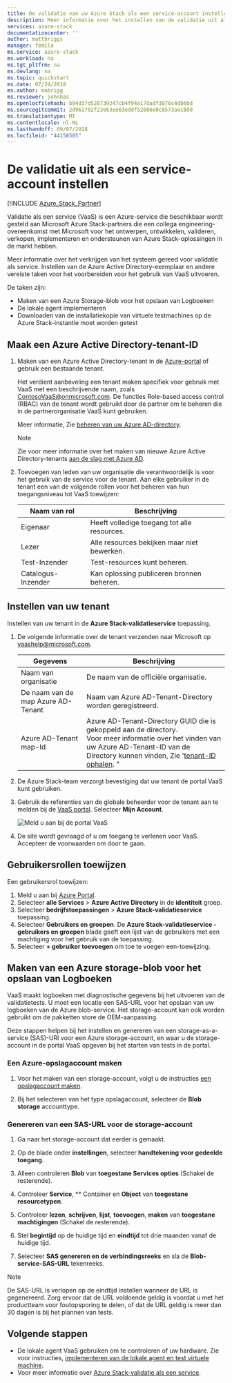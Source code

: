 ```yaml
---
title: De validatie van uw Azure Stack als een service-account instellen | Microsoft Docs
description: Meer informatie over het instellen van de validatie uit als een service-account.
services: azure-stack
documentationcenter: ''
author: mattbriggs
manager: femila
ms.service: azure-stack
ms.workload: na
ms.tgt_pltfrm: na
ms.devlang: na
ms.topic: quickstart
ms.date: 07/24/2018
ms.author: mabrigg
ms.reviewer: johnhas
ms.openlocfilehash: b94d37d528739247cb4f94a17dadf3876c4db6bd
ms.sourcegitcommit: 2d961702f23e63ee63eddf52086e0c8573aec8dd
ms.translationtype: MT
ms.contentlocale: nl-NL
ms.lasthandoff: 09/07/2018
ms.locfileid: "44158505"
---
```

# <a name="set-up-your-validation-as-a-service-account"></a>De validatie uit als een service-account instellen

[!INCLUDE [Azure_Stack_Partner](./includes/azure-stack-partner-appliesto.md)]

Validatie als een service (VaaS) is een Azure-service die beschikbaar wordt gesteld aan Microsoft Azure Stack-partners die een collega engineering-overeenkomst met Microsoft voor het ontwerpen, ontwikkelen, valideren, verkopen, implementeren en ondersteunen van Azure Stack-oplossingen in de markt hebben.

Meer informatie over het verkrijgen van het systeem gereed voor validatie als service. Instellen van de Azure Active Directory-exemplaar en andere vereiste taken voor het voorbereiden voor het gebruik van VaaS uitvoeren. 

De taken zijn:

- Maken van een Azure Storage-blob voor het opslaan van Logboeken
- De lokale agent implementeren
- Downloaden van de installatiekopie van virtuele testmachines op de Azure Stack-instantie moet worden getest

## <a name="create-an-azure-active-directory-tenant-id"></a>Maak een Azure Active Directory-tenant-ID

1. Maken van een Azure Active Directory-tenant in de [Azure-portal](https://portal.azure.com) of gebruik een bestaande tenant.

    Het verdient aanbeveling een tenant maken specifiek voor gebruik met VaaS met een beschrijvende naam, zoals ContosoVaaS@onmicrosoft.com. De functies Role-based access control (RBAC) van de tenant wordt gebruikt door de partner om te beheren die in de partnerorganisatie VaaS kunt gebruiken.  
    
    Meer informatie, Zie [beheren van uw Azure AD-directory](https://docs.microsoft.com/azure/active-directory/active-directory-administer).

    > [!Note]  
    > Zie voor meer informatie over het maken van nieuwe Azure Active Directory-tenants [aan de slag met Azure AD](https://docs.microsoft.com/azure/active-directory/get-started-azure-ad).

2. Toevoegen van leden van uw organisatie die verantwoordelijk is voor het gebruik van de service voor de tenant. Aan elke gebruiker in de tenant een van de volgende rollen voor het beheren van hun toegangsniveau tot VaaS toewijzen:

    | Naam van rol | Beschrijving |
    |---------------------|------------------------------------------|
    | Eigenaar | Heeft volledige toegang tot alle resources. |
    | Lezer | Alle resources bekijken maar niet bewerken. |
    | Test-Inzender | Test-resources kunt beheren. |
    | Catalogus-Inzender | Kan oplossing publiceren bronnen beheren. |

## <a name="set-up-your-tenant"></a>Instellen van uw tenant

Instellen van uw tenant in de **Azure Stack-validatieservice** toepassing. 

1. De volgende informatie over de tenant verzenden naar Microsoft op vaashelp@microsoft.com.

    | Gegevens | Beschrijving |
    |--------------------------------|---------------------------------------------------------------------------------------------|
    | Naam van organisatie | De naam van de officiële organisatie. |
    | De naam van de map Azure AD-Tenant | Naam van Azure AD-Tenant-Directory worden geregistreerd. |
    | Azure AD-Tenant map-Id | Azure AD-Tenant-Directory GUID die is gekoppeld aan de directory.<br> Voor meer informatie over het vinden van uw Azure AD-Tenant-ID van de Directory kunnen vinden, Zie '[tenant-ID ophalen](https://docs.microsoft.com/azure/azure-resource-manager/resource-group-create-service-principal-portal#get-tenant-id). " |

    

2. De Azure Stack-team verzorgt bevestiging dat uw tenant de portal VaaS kunt gebruiken.

3. Gebruik de referenties van de globale beheerder voor de tenant aan te melden bij de [VaaS portal](https://azurestackvalidation.com/
). Selecteer **Mijn Account**.

    ![Meld u aan bij de portal VaaS](media/vaas_portalsignin.png)

3. De site wordt gevraagd of u om toegang te verlenen voor VaaS. Accepteer de voorwaarden om door te gaan.

## <a name="assign-user-roles"></a>Gebruikersrollen toewijzen

Een gebruikersrol toewijzen:

1. Meld u aan bij [Azure Portal](https://portal.azure.com).
2. Selecteer **alle Services** > **Azure Active Directory** in de **identiteit** groep.
3. Selecteer **bedrijfstoepassingen** > **Azure Stack-validatieservice** toepassing.
4. Selecteer **Gebruikers en groepen**. De **Azure Stack-validatieservice - gebruikers en groepen** blade geeft een lijst van de gebruikers met een machtiging voor het gebruik van de toepassing.
5. Selecteer **+ gebruiker toevoegen** om toe te voegen een-toewijzing.

## <a name="create-an-azure-storage-blob-to-store-logs"></a>Maken van een Azure storage-blob voor het opslaan van Logboeken

VaaS maakt logboeken met diagnostische gegevens bij het uitvoeren van de validatietests. U moet een locatie een SAS-URL voor het opslaan van uw logboeken van de Azure blob-service. Het storage-account kan ook worden gebruikt om de pakketten store de OEM-aanpassing.

Deze stappen helpen bij het instellen en genereren van een storage-as-a-service (SAS)-URI voor een Azure storage-account, en waar u de storage-account in de portal VaaS opgeven bij het starten van tests in de portal.

### <a name="create-an-azure-storage-account"></a>Een Azure-opslagaccount maken

1. Voor het maken van een storage-account, volgt u de instructies [een opslagaccount maken](../../storage/common/storage-quickstart-create-account.md).

2. Bij het selecteren van het type opslagaccount, selecteer de **Blob storage** accounttype.

### <a name="generate-a-sas-url-for-the-storage-account"></a>Genereren van een SAS-URL voor de storage-account

1. Ga naar het storage-account dat eerder is gemaakt.

2. Op de blade onder **instellingen**, selecteer **handtekening voor gedeelde toegang**.

3. Alleen controleren **Blob** van **toegestane Services opties** (Schakel de resterende).

4. Controleer **Service**, ** Container en **Object** van **toegestane resourcetypen**.

5. Controleer **lezen**, **schrijven**, **lijst**, **toevoegen**, **maken** van **toegestane machtigingen**  (Schakel de resterende).

6. Stel **begintijd** op de huidige tijd en **eindtijd** tot drie maanden vanaf de huidige tijd.

7. Selecteer **SAS genereren en de verbindingsreeks** en sla de **Blob-service-SAS-URL** tekenreeks.

> [!Note]  
> De SAS-URL is verlopen op de eindtijd instellen wanneer de URL is gegenereerd. Zorg ervoor dat de URL voldoende geldig is voordat u met het productteam voor foutopsporing te delen, of dat de URL geldig is meer dan 30 dagen is bij het plannen van tests.

## <a name="next-steps"></a>Volgende stappen

- De lokale agent VaaS gebruiken om te controleren of uw hardware. Zie voor instructies, [implementeren van de lokale agent en test virtuele machine](azure-stack-vaas-test-vm.md).
- Voor meer informatie over [Azure Stack-validatie als een service](https://docs.microsoft.com/azure/azure-stack/partner).